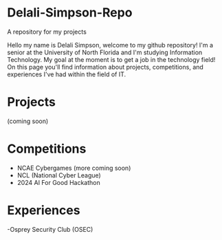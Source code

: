 # Delali-Simpson-Repo
A repository for my projects

Hello my name is Delali Simpson, welcome to my github repository! I'm a senior at the University of North Florida and I'm studying Information Technology. My goal at the moment is to get a job in the technology field! On this page you'll find information about projects, competitions, and experiences I've had within the field of IT.

 # Projects
(coming soon)

 # Competitions
- NCAE Cybergames (more coming soon)
- NCL (National Cyber League)
- 2024 AI For Good Hackathon
  
 # Experiences
-Osprey Security Club (OSEC)
